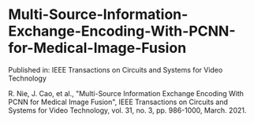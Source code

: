 # Multi-Source-Information-Exchange-Encoding-With-PCNN-for-Medical-Image-Fusion
Published in: IEEE Transactions on Circuits and Systems for Video Technology

R. Nie, J. Cao, et al., "Multi-Source Information Exchange Encoding With PCNN for Medical Image Fusion", IEEE Transactions on Circuits and Systems for Video Technology, vol. 31, no. 3, pp. 986-1000, March. 2021.
